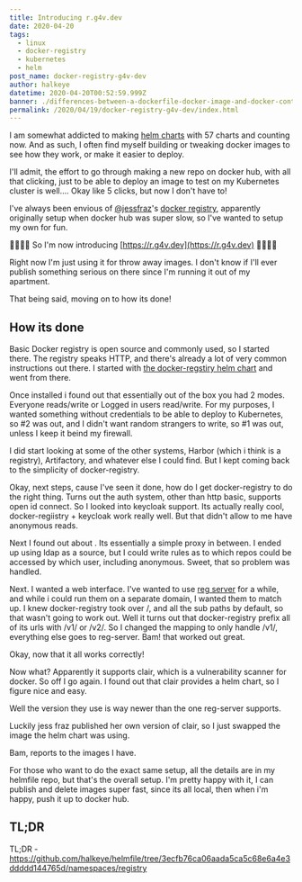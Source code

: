 ```yaml
---
title: Introducing r.g4v.dev
date: 2020-04-20
tags:
  - linux
  - docker-registry
  - kubernetes
  - helm
post_name: docker-registry-g4v-dev
author: halkeye
datetime: 2020-04-20T00:52:59.999Z
banner: ./differences-between-a-dockerfile-docker-image-and-docker-container-001320c81dd8d2989df10d0bec36341fd6a94b043f6f9de1c26ee79eaf16e566.jpg
permalink: /2020/04/19/docker-registry-g4v-dev/index.html
---
```

I am somewhat addicted to making [helm charts](https://github.com/halkeye-helm-charts/) with 57 charts and counting now. And as such, I often find myself building or tweaking docker images to see how they work, or make it easier to deploy.

I'll admit, the effort to go through making a new repo on docker hub, with all that clicking, just to be able to deploy an image to test on my Kubernetes cluster is well.... Okay like 5 clicks, but now I don't have to!

I've always been envious of [@jessfraz](https://twitter.com/jessfraz)'s [docker registry](https://r.j3ss.co/), apparently originally setup when docker hub was super slow, so I've wanted to setup my own for fun. 

🎉🎉🎉🎉 So I'm now introducing [https://r.g4v.dev](https://r.g4v.dev) 🎉🎉🎉🎉

Right now I'm just using it for throw away images. I don't know if I'll ever publish something serious on there since I'm running it out of my apartment.

That being said, moving on to how its done!

## How its done

Basic Docker registry is open source and commonly used, so I started there. The registry speaks HTTP, and there's already a lot of very common instructions out there. I started with [the docker-regstiry helm chart](https://hub.helm.sh/charts/stable/docker-registry) and went from there.

Once installed i found out that essentially out of the box you had 2 modes. Everyone reads/write or Logged in users read/write. For my purposes, I wanted something without credentials to be able to deploy to Kubernetes, so #2 was out, and I didn't want random strangers to write, so #1 was out, unless I keep it beind my firewall.

I did start looking at some of the other systems, Harbor (which i think is a registry), Artifactory, and whatever else I could find. But I kept coming back to the simplicity of docker-registry.

Okay, next steps, cause I've seen it done, how do I get docker-registry to do the right thing. Turns out the auth system, other than http basic, supports open id connect. So I looked into keycloak support. Its actually really cool, docker-regiistry + keycloak work really well. But that didn't allow to me have anonymous reads.

Next I found out about [](https://github.com/cesanta/docker_auth). Its essentially a simple proxy in between. I ended up using ldap as a source, but I could write rules as to which repos could be accessed by which user, including anonymous. Sweet, that so problem was handled.

Next. I wanted a web interface. I've wanted to use [reg server](https://github.com/genuinetools/reg/) for a while, and while i could run them on a separate domain, I wanted them to match up. I knew docker-registry took over /, and all the sub paths by default, so that wasn't going to work out. Well it turns out that docker-registry prefix all of its urls with /v1/ or /v2/. So I changed the mapping to only handle /v1/, everything else goes to reg-server. Bam! that worked out great.

Okay, now that it all works correctly!

Now what? Apparently it supports clair, which is a vulnerability scanner for docker. So off I go again. I found out that clair provides a helm chart, so I figure nice and easy.

Well the version they use is way newer than the one reg-server supports.

Luckily jess fraz published her own version of clair, so I just swapped the image the helm chart was using.

Bam, reports to the images I have.

For those who want to do the exact same setup, all the details are in my helmfile repo, but that's the overall setup. I'm pretty happy with it, I can publish and delete images super fast, since its all local, then when i'm happy, push it up to docker hub.

## TL;DR

TL;DR - https://github.com/halkeye/helmfile/tree/3ecfb76ca06aada5ca5c68e6a4e3ddddd144765d/namespaces/registry
